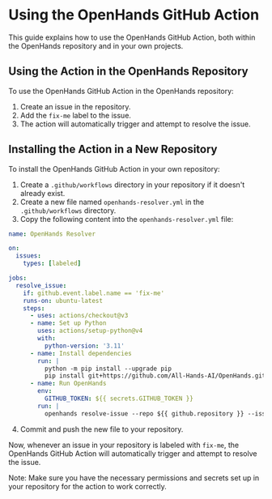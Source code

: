 # Using the OpenHands GitHub Action

This guide explains how to use the OpenHands GitHub Action, both within the OpenHands repository and in your own projects.

## Using the Action in the OpenHands Repository

To use the OpenHands GitHub Action in the OpenHands repository:

1. Create an issue in the repository.
2. Add the `fix-me` label to the issue.
3. The action will automatically trigger and attempt to resolve the issue.

## Installing the Action in a New Repository

To install the OpenHands GitHub Action in your own repository:

1. Create a `.github/workflows` directory in your repository if it doesn't already exist.
2. Create a new file named `openhands-resolver.yml` in the `.github/workflows` directory.
3. Copy the following content into the `openhands-resolver.yml` file:

```yaml
name: OpenHands Resolver

on:
  issues:
    types: [labeled]

jobs:
  resolve_issue:
    if: github.event.label.name == 'fix-me'
    runs-on: ubuntu-latest
    steps:
      - uses: actions/checkout@v3
      - name: Set up Python
        uses: actions/setup-python@v4
        with:
          python-version: '3.11'
      - name: Install dependencies
        run: |
          python -m pip install --upgrade pip
          pip install git+https://github.com/All-Hands-AI/OpenHands.git
      - name: Run OpenHands
        env:
          GITHUB_TOKEN: ${{ secrets.GITHUB_TOKEN }}
        run: |
          openhands resolve-issue --repo ${{ github.repository }} --issue ${{ github.event.issue.number }}

```

4. Commit and push the new file to your repository.

Now, whenever an issue in your repository is labeled with `fix-me`, the OpenHands GitHub Action will automatically trigger and attempt to resolve the issue.

Note: Make sure you have the necessary permissions and secrets set up in your repository for the action to work correctly.
